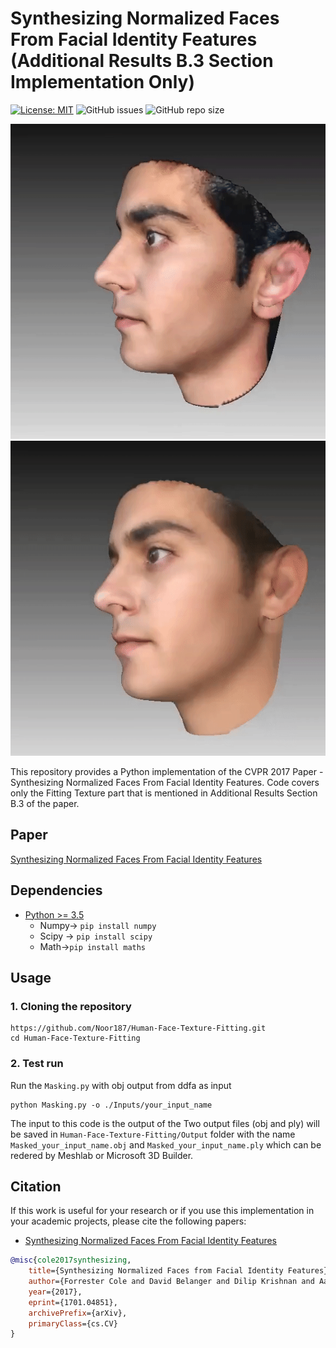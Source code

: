 # Synthesizing Normalized Faces From Facial Identity Features (Additional Results B.3 Section Implementation Only)

[![License: MIT](https://img.shields.io/badge/License-MIT-yellow.svg)](LICENSE)
![GitHub issues](https://img.shields.io/github/issues/nabeel3133/3D-texture-fitting.svg)
![GitHub repo size](https://img.shields.io/github/repo-size/nabeel3133/3D-texture-fitting?style=plastic)

<p align="center"> 
<img style="display:inline;" src="/images/Input.gif">
<img style="display:inline;" src="/images/Output.gif">
</p>

This repository provides a Python implementation of the CVPR 2017 Paper - Synthesizing Normalized Faces From Facial Identity Features. Code covers only the Fitting Texture part that is mentioned in Additional Results Section B.3 of the paper.

## Paper
[Synthesizing Normalized Faces From Facial Identity Features](https://arxiv.org/pdf/1701.04851.pdf)

## Dependencies
* [Python >= 3.5](https://www.python.org/downloads/release/python-352/)
  - Numpy-> ```pip install numpy```
  - Scipy -> ```pip install scipy```
  - Math->```pip install maths```
  
## Usage
### 1. Cloning the repository
```
https://github.com/Noor187/Human-Face-Texture-Fitting.git
cd Human-Face-Texture-Fitting
```
  
### 2. Test run
Run the `Masking.py` with obj output from ddfa as input
```
python Masking.py -o ./Inputs/your_input_name
```

The input to this code is the output of the 
Two output files (obj and ply) will be saved in `Human-Face-Texture-Fitting/Output` folder with the name `Masked_your_input_name.obj` and `Masked_your_input_name.ply` which can be redered by Meshlab or Microsoft 3D Builder.

## Citation
If this work is useful for your research or if you use this implementation in your academic projects, please cite the following papers:
- [Synthesizing Normalized Faces From Facial Identity Features](https://arxiv.org/pdf/1701.04851.pdf)
```bibtex
@misc{cole2017synthesizing,
    title={Synthesizing Normalized Faces from Facial Identity Features},
    author={Forrester Cole and David Belanger and Dilip Krishnan and Aaron Sarna and Inbar Mosseri and William T. Freeman},
    year={2017},
    eprint={1701.04851},
    archivePrefix={arXiv},
    primaryClass={cs.CV}
}
```
